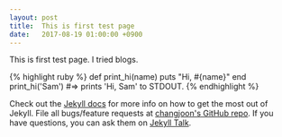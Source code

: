 ```yaml
---
layout: post
title:  This is first test page
date:   2017-08-19 01:00:00 +0900
---
```

This is first test page. I tried blogs.

{% highlight ruby %}
def print_hi(name)
  puts "Hi, #{name}"
end
print_hi('Sam')
#=> prints 'Hi, Sam' to STDOUT.
{% endhighlight %}

Check out the [Jekyll docs][jekyll-docs] for more info on how to get the most out of Jekyll. File all bugs/feature requests at [changjoon's GitHub repo][changjoon-github]. If you have questions, you can ask them on [Jekyll Talk][jekyll-talk].

[jekyll-docs]: https://jekyllrb.com/docs/home
[changjoon-github]:   https://github.com/changjoon
[jekyll-talk]: https://talk.jekyllrb.com/
